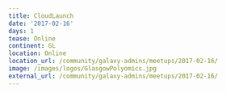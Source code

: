 ```yaml
---
title: CloudLaunch
date: '2017-02-16'
days: 1
tease: Online
continent: GL
location: Online
location_url: /community/galaxy-admins/meetups/2017-02-16/
image: /images/logos/GlasgowPolyomics.jpg
external_url: /community/galaxy-admins/meetups/2017-02-16/
---
```

